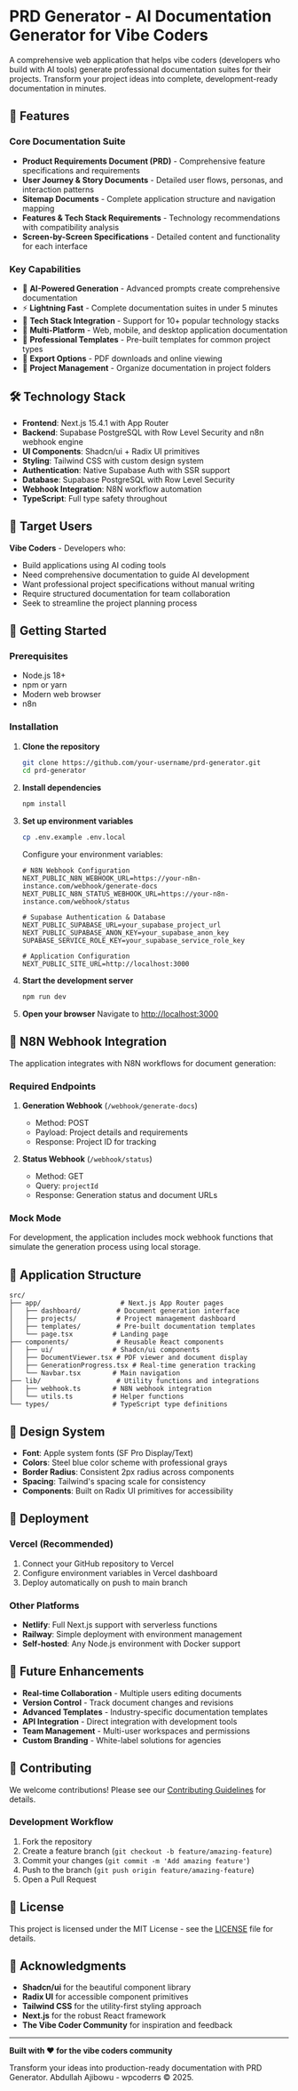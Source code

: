 # PRD Generator - AI Documentation Generator for Vibe Coders

A comprehensive web application that helps vibe coders (developers who build with AI tools) generate professional documentation suites for their projects. Transform your project ideas into complete, development-ready documentation in minutes.

## 🚀 Features

### Core Documentation Suite
- **Product Requirements Document (PRD)** - Comprehensive feature specifications and requirements
- **User Journey & Story Documents** - Detailed user flows, personas, and interaction patterns
- **Sitemap Documents** - Complete application structure and navigation mapping
- **Features & Tech Stack Requirements** - Technology recommendations with compatibility analysis
- **Screen-by-Screen Specifications** - Detailed content and functionality for each interface

### Key Capabilities
- 🤖 **AI-Powered Generation** - Advanced prompts create comprehensive documentation
- ⚡ **Lightning Fast** - Complete documentation suites in under 5 minutes
- 🔧 **Tech Stack Integration** - Support for 10+ popular technology stacks
- 📱 **Multi-Platform** - Web, mobile, and desktop application documentation
- 🎨 **Professional Templates** - Pre-built templates for common project types
- 📄 **Export Options** - PDF downloads and online viewing
- 🔄 **Project Management** - Organize documentation in project folders

## 🛠️ Technology Stack

- **Frontend**: Next.js 15.4.1 with App Router
- **Backend**: Supabase PostgreSQL with Row Level Security and n8n webhook engine
- **UI Components**: Shadcn/ui + Radix UI primitives
- **Styling**: Tailwind CSS with custom design system
- **Authentication**: Native Supabase Auth with SSR support
- **Database**: Supabase PostgreSQL with Row Level Security
- **Webhook Integration**: N8N workflow automation
- **TypeScript**: Full type safety throughout

## 🎯 Target Users

**Vibe Coders** - Developers who:
- Build applications using AI coding tools
- Need comprehensive documentation to guide AI development
- Want professional project specifications without manual writing
- Require structured documentation for team collaboration
- Seek to streamline the project planning process

## 🚀 Getting Started

### Prerequisites
- Node.js 18+ 
- npm or yarn
- Modern web browser
- n8n

### Installation

1. **Clone the repository**
   ```bash
   git clone https://github.com/your-username/prd-generator.git
   cd prd-generator
   ```

2. **Install dependencies**
   ```bash
   npm install
   ```

3. **Set up environment variables**
   ```bash
   cp .env.example .env.local
   ```
   
   Configure your environment variables:
   ```env
   # N8N Webhook Configuration
   NEXT_PUBLIC_N8N_WEBHOOK_URL=https://your-n8n-instance.com/webhook/generate-docs
   NEXT_PUBLIC_N8N_STATUS_WEBHOOK_URL=https://your-n8n-instance.com/webhook/status
   
   # Supabase Authentication & Database
   NEXT_PUBLIC_SUPABASE_URL=your_supabase_project_url
   NEXT_PUBLIC_SUPABASE_ANON_KEY=your_supabase_anon_key
   SUPABASE_SERVICE_ROLE_KEY=your_supabase_service_role_key
   
   # Application Configuration
   NEXT_PUBLIC_SITE_URL=http://localhost:3000
   ```

4. **Start the development server**
   ```bash
   npm run dev
   ```

5. **Open your browser**
   Navigate to [http://localhost:3000](http://localhost:3000)

## 🔧 N8N Webhook Integration

The application integrates with N8N workflows for document generation:

### Required Endpoints

1. **Generation Webhook** (`/webhook/generate-docs`)
   - Method: POST
   - Payload: Project details and requirements
   - Response: Project ID for tracking

2. **Status Webhook** (`/webhook/status`)
   - Method: GET
   - Query: `projectId`
   - Response: Generation status and document URLs

### Mock Mode
For development, the application includes mock webhook functions that simulate the generation process using local storage.

## 📱 Application Structure

```
src/
├── app/                    # Next.js App Router pages
│   ├── dashboard/         # Document generation interface
│   ├── projects/          # Project management dashboard
│   ├── templates/         # Pre-built documentation templates
│   └── page.tsx          # Landing page
├── components/            # Reusable React components
│   ├── ui/               # Shadcn/ui components
│   ├── DocumentViewer.tsx # PDF viewer and document display
│   ├── GenerationProgress.tsx # Real-time generation tracking
│   └── Navbar.tsx        # Main navigation
├── lib/                   # Utility functions and integrations
│   ├── webhook.ts        # N8N webhook integration
│   └── utils.ts          # Helper functions
└── types/                # TypeScript type definitions
```

## 🎨 Design System

- **Font**: Apple system fonts (SF Pro Display/Text)
- **Colors**: Steel blue color scheme with professional grays
- **Border Radius**: Consistent 2px radius across components
- **Spacing**: Tailwind's spacing scale for consistency
- **Components**: Built on Radix UI primitives for accessibility

## 🚀 Deployment

### Vercel (Recommended)
1. Connect your GitHub repository to Vercel
2. Configure environment variables in Vercel dashboard
3. Deploy automatically on push to main branch

### Other Platforms
- **Netlify**: Full Next.js support with serverless functions
- **Railway**: Simple deployment with environment management
- **Self-hosted**: Any Node.js environment with Docker support

## 🔮 Future Enhancements

- **Real-time Collaboration** - Multiple users editing documents
- **Version Control** - Track document changes and revisions
- **Advanced Templates** - Industry-specific documentation templates
- **API Integration** - Direct integration with development tools
- **Team Management** - Multi-user workspaces and permissions
- **Custom Branding** - White-label solutions for agencies

## 🤝 Contributing

We welcome contributions! Please see our [Contributing Guidelines](CONTRIBUTING.md) for details.

### Development Workflow
1. Fork the repository
2. Create a feature branch (`git checkout -b feature/amazing-feature`)
3. Commit your changes (`git commit -m 'Add amazing feature'`)
4. Push to the branch (`git push origin feature/amazing-feature`)
5. Open a Pull Request

## 📄 License

This project is licensed under the MIT License - see the [LICENSE](LICENSE) file for details.

## 🙏 Acknowledgments

- **Shadcn/ui** for the beautiful component library
- **Radix UI** for accessible component primitives
- **Tailwind CSS** for the utility-first styling approach
- **Next.js** for the robust React framework
- **The Vibe Coder Community** for inspiration and feedback

---

**Built with ❤️ for the vibe coders community**

Transform your ideas into production-ready documentation with PRD Generator. Abdullah Ajibowu - wpcoderrs © 2025.
